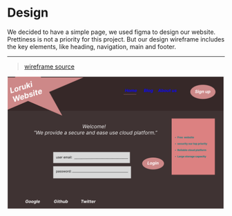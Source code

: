 # Design

We decided to have a simple page, we used figma to design our website.
Prettiness is not a priority for this project. But our design wireframe includes
the key elements, like heading, navigation, main and footer.

---

> [wireframe source](https://www.figma.com/file/wP7ZHfc9hibDmyCZs64g1B/Untitled?node-id=0-1&t=OhH1wXciuMc3w9cP-0)

![wireframe](figmadesign.png)
